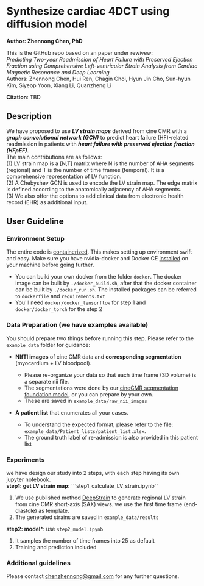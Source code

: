# Synthesize cardiac 4DCT using diffusion model
**Author: Zhennong Chen, PhD**<br />

This is the GitHub repo based on an paper under rewivew: <br />
*Predicting Two-year Readmission of Heart Failure with Preserved Ejection Fraction using Comprehensive Left-ventricular Strain Analysis from Cardiac Magnetic Resonance and Deep Learning*<br />
Authors: Zhennong Chen, Hui Ren, Chagin Choi, Hyun Jin Cho, Sun-hyun Kim, Siyeop Yoon, Xiang Li, Quanzheng Li<br />

**Citation**: TBD

## Description
We have proposed to use ***LV strain maps*** derived from cine CMR with a ***graph convolutional network (GCN)*** to predict heart failure (HF)-related readmission in patients with ***heart failure with preserved ejection fraction (HFpEF)***.<br />
The main contributions  are as follows:<br />
(1) LV strain map is a [N,T] matrix where N is the number of AHA segments (regional) and T is the number of time frames (temporal). It is a comprehensive representation of LV function.<br />
(2) A Chebyshev GCN is used to encode the LV strain map. The edge matrix is defined according to the anatomically adjacency of AHA segments.<br />
(3) We also offer the options to add clinical data from electronic health record (EHR) as additional input.<br />


## User Guideline
### Environment Setup
The entire code is [containerized](https://www.docker.com/resources/what-container). This makes setting up environment swift and easy. Make sure you have nvidia-docker and Docker CE [installed](https://docs.nvidia.com/datacenter/cloud-native/container-toolkit/install-guide.html#docker) on your machine before going further. <br />
- You can build your own docker from the folder ```docker```. The docker image can be built by ```./docker_build.sh```, after that the docker container can be built by ```./docker_run.sh```. The installed packages can be referred to ```dockerfile``` and ```requirements.txt``` <br />
- You'll need  ```docker/docker_tensorflow``` for step 1 and ```docker/docker_torch``` for the step 2<br />

### Data Preparation (we have examples available)
You should prepare two things before running this step. Please refer to the `example_data` folder for guidance:

- **NIfTI images** of cine CMR data and **corresponding segmentation** (myocardium + LV bloodpool).
   - Please re-organize your data so that each time frame (3D volume) is a separate nii file. 
   - The segmentations were done by our [cineCMR segmentation foundation model](https://github.com/zhennongchen/cineCMR_SAM), or you can prepare by your own.
   - These are saved in ```example_data/raw_nii_images```

- **A patient list** that enumerates all your cases.  
   - To understand the expected format, please refer to the file:  
     `example_data/Patient_lists/patient_list.xlsx`.
   - The ground truth label of re-admission is also provided in this patient list


### Experiments
we have design our study into 2 steps, with each step having its own jupyter notebook.<br /> 
**step1: get LV strain map**: ```step1_calculate_LV_strain.ipynb``
1. We use published method [DeepStrain](https://github.com/moralesq/DeepStrain) to generate regional LV strain from cine CMR short-axis (SAX) views. we use the first time frame (end-diastole) as template. <br /> 
2. The generated strains are saved in ```example_data/results```

**step2: model***: use ```step2_model.ipynb```
1. It samples the number of time frames into 25 as default <br /> 
2. Training and prediction included  <br /> 

### Additional guidelines 
Please contact chenzhennong@gmail.com for any further questions.



